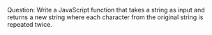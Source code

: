 Question:
Write a JavaScript function that takes
a string as input and returns a new
string where each character from the
original string is repeated twice.
